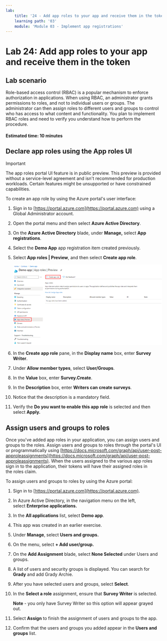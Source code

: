 ```yaml
---
lab:
    title: '24 - Add app roles to your app and receive them in the token'
    learning path: '03'
    module: 'Module 03 - Implement app registrations'
---
```


# Lab 24: Add app roles to your app and receive them in the token

## Lab scenario

Role-based access control (RBAC) is a popular mechanism to enforce authorization in applications. When using RBAC, an administrator grants permissions to roles, and not to individual users or groups. The administrator can then assign roles to different users and groups to control who has access to what content and functionality. You plan to implement RBAC roles and need to verify you understand how to perform the procedure.

#### Estimated time: 10 minutes

## Declare app roles using the App roles UI

>[!IMPORTANT]
>The app roles portal UI feature is in public preview. This preview is provided without a service-level agreement and isn't recommended for production workloads. Certain features might be unsupported or have constrained capabilities.

To create an app role by using the Azure portal's user interface:

1. Sign in to [https://portal.azure.com](https://portal.azure.com) using a Global Administrator account.

2. Open the portal menu and then select **Azure Active Directory**.

3. On the **Azure Active Directory** blade, under **Manage,** select **App registrations**.

4. Select the **Demo App** app registration item created previously.

5. Select **App roles | Preview**, and then select **Create app role**.

    ![Screen image displaying app roles with create app role highlighted](./media/lp3-mod3-app-roles-create-app-role.png)

6. In the **Create app role** pane, in the **Display name** box, enter **Survey Writer**.

7. Under **Allow member types**, select **User/Groups**.

8. In the **Value** box, enter **Survey.Create**.

9. In the **Description** box, enter **Writers can create surveys**.

10. Notice that the description is a mandatory field.

11. Verify the **Do you want to enable this app role** is selected and then select **Apply.**

## Assign users and groups to roles

Once you've added app roles in your application, you can assign users and groups to the roles. Assign users and groups to roles through the portal's UI or programmatically using [https://docs.microsoft.com/graph/api/user-post-approleassignments](https://docs.microsoft.com/graph/api/user-post-approleassignments). When the users assigned to the various app roles sign in to the application, their tokens will have their assigned roles in the roles claim.

To assign users and groups to roles by using the Azure portal:

1. Sign in to [https://portal.azure.com](https://portal.azure.com).

2. In Azure Active Directory, in the navigation menu on the left, select **Enterprise applications.**

3. In the **All applications** list, select **Demo app**.

4. This app was created in an earlier exercise.

5. Under **Manage**, select **Users and groups.**

6. On the menu, select **+ Add user/group.**

7. On the **Add Assignment** blade, select **None Selected** under Users and groups.

8. A list of users and security groups is displayed. You can search for **Grady** and add Grady Archie.

9. After you have selected users and groups, select **Select**.

10. In the **Select a role** assignment, ensure that **Survey Writer** is selected.

    **Note** - you only have Survey Writer so this option will appear grayed out.

11. Select **Assign** to finish the assignment of users and groups to the app.

12. Confirm that the users and groups you added appear in the **Users and groups** list.
